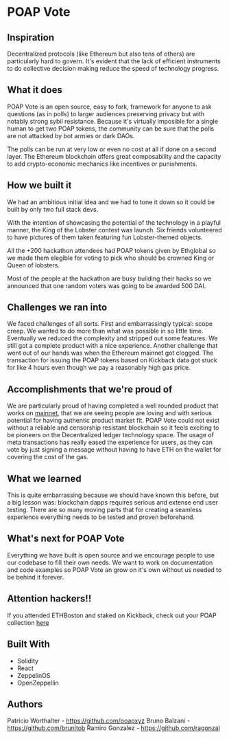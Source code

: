# POAP Vote

## Inspiration

Decentralized protocols (like Ethereum but also tens of others) are particularly hard to govern. It's evident that the lack of efficient instruments to do collective decision making reduce the speed of technology progress.

## What it does

POAP Vote is an open source, easy to fork, framework for anyone to ask questions (as in polls) to larger audiences preserving privacy but with notably strong sybil resistance. Because it's virtually imposible for a single human to get two POAP tokens, the community can be sure that the polls are not attacked by bot armies or dark DAOs.

The polls can be run at very low or even no cost at all if done on a second layer. The Ethereum blockchain offers great composability and the capacity to add crypto-economic mechanics like incentives or punishments.


## How we built it

We had an ambitious initial idea and we had to tone it down so it could be built by only two full stack devs.

With the intention of showcasing the potential of the technology in a playful manner, the King of the Lobster contest was launch. Six friends volunteered to have pictures of them taken featuring fun Lobster-themed objects.

All the +200 hackathon attendees had POAP tokens given by Ethglobal so we made them elegible for voting to pick who should be crowned King or Queen of lobsters.

Most of the people at the hackathon are busy building their hacks so we announced that one random voters was going to be awarded 500 DAI.


## Challenges we ran into

We faced challenges of all sorts. First and embarrassingly typical: scope creep. We wanted to do more than what was possible in so little time. Eventually we reduced the complexity and stripped out some features. We still got a complete product with a nice experience. Another challenge that went out of our hands was when the Ethereum mainnet got clogged. The transaction for issuing the POAP tokens based on Kickback data got stuck for like 4 hours even though we pay a reasonably high gas price.
 
## Accomplishments that we're proud of

We are particularly proud of having completed a well rounded product that works on [mainnet](https://etherscan.io/address/0x0635a20E091Ad352301e0e7F0039a61518e4Dc17), that we are seeing people are loving and with serious potential for having authentic product market fit. POAP Vote could not exist without a reliable and censorship resistant blockchain so it feels exciting to be pioneers on the Decentralized ledger technology space. The usage of meta transactions has really eased the experience for users, as they can vote by just signing a message without having to have ETH on the wallet for covering the cost of the gas.

## What we learned

This is quite embarrassing because we should have known this before, but a big lesson was: blockchain dapps requires serious and extense end user testing. There are so many moving parts that for creating a seamless experience everything needs to be tested and proven beforehand.


## What's next for POAP Vote


Everything we have built is open source and we encourage people to use our codebase to fill their own needs. We want to work on documentation and code examples so POAP Vote an grow on it's own without us needed to be behind it forever.

## Attention hackers!!
If you attended ETHBoston and staked on Kickback, check out your POAP collection [here](https://app.poap.xyz)

## Built With
 - Solidity
 - React
 - ZeppelinOS
 - OpenZeppellin
 
## Authors
Patricio Worthalter  - https://github.com/poapxyz
Bruno Balzani - https://github.com/brunitob
Ramiro Gonzalez - https://github.com/ragonzal
